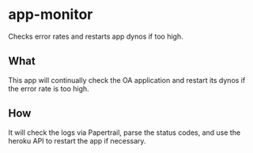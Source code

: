 # app-monitor
Checks error rates and restarts app dynos if too high.

## What
This app will continually check the OA application and restart its dynos if the error rate is too high.

## How
It will check the logs via Papertrail, parse the status codes, and use the heroku API to restart the app if necessary.
